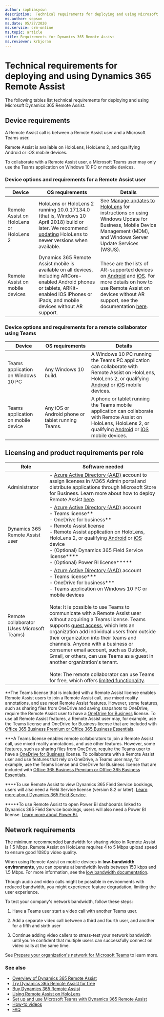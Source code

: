 ```yaml
---
author: sophiasysun
description:  Technical requirements for deploying and using Microsoft Dynamics 365 Remote Assist
ms.author: sopsun
ms.date: 05/27/2020
ms.service: crm-online
ms.topic: article
title: Requirements for Dynamics 365 Remote Assist
ms.reviewer: krbjoran
---
```


# Technical requirements for deploying and using Dynamics 365 Remote Assist

The following tables list technical requirements for deploying and using Microsoft Dynamics 365 Remote Assist.

## Device requirements

A Remote Assist call is between a Remote Assist user and a Microsoft Teams user.

Remote Assist is available on HoloLens, HoloLens 2, and qualifying Android or iOS mobile devices.

To collaborate with a Remote Assist user, a Microsoft Teams user may only use the Teams application on Windows 10 PC or mobile devices.

### Device options and requirements for a Remote Assist user

| Device                                   | OS requirements                                                                                                                                                                                                          | Details                                                                                                                                                                                                                  |
| ---------------------------------------- | ------------------------------------------------------------------------------------------------------------------------------------------------------------------------------------------------------------------------ | ------------------------------------------------------------------------------------------------------------------------------------------------------------------------------------------------------------------------ |
| Remote Assist on HoloLens or HoloLens 2 | HoloLens or HoloLens 2 running 10.0.17134.0 (that is, Windows 10 April 2018) build or later. We recommend [updating](https://docs.microsoft.com/hololens/hololens-updates) HoloLens to newer versions when available. | See [Manage updates to HoloLens](https://docs.microsoft.com/HoloLens/hololens-updates) for instructions on using Windows Update for Business, Mobile Device Management (MDM), and Windows Server Update Services (WSUS). |
| Remote Assist on mobile devices          | Dynamics 365 Remote Assist mobile is available on all devices, including ARCore-enabled Android phones or tablets, ARKit-enabled iOS iPhones or iPads, and mobile devices without AR support.                                                                               | These are the lists of AR-supported devices on [Android](https://developers.google.com/ar/discover/supported-devices) and [iOS](https://developers.google.com/ar/discover/supported-devices#ios). For more details on how to use Remote Assist on devices without AR support, see the documentation [here](mobile-app/using-devices-without-AR.md).                                         |

### Device options and requirements for a remote collaborator using Teams

| Device                             | OS requirements                                             | Details                                                                                                                                                                                                                                                                                 |
| ---------------------------------- | ----------------------------------------------------------- | --------------------------------------------------------------------------------------------------------------------------------------------------------------------------------------------------------------------------------------------------------------------------------------- |
| Teams application on Windows 10 PC | Any Windows 10 build.                                       | A Windows 10 PC running the Teams PC application can collaborate with Remote Assist on HoloLens, HoloLens 2, or qualifying [Android](https://developers.google.com/ar/discover/supported-devices) or [iOS](https://www.apple.com/ios/augmented-reality/) mobile devices.                |
| Teams application on mobile device | Any iOS or Android phone or tablet running  Teams. | A phone or tablet running the Teams mobile application can collaborate with Remote Assist on HoloLens, HoloLens 2, or qualifying [Android](https://developers.google.com/ar/discover/supported-devices) or [iOS](https://www.apple.com/ios/augmented-reality/) mobile devices. |

## Licensing and product requirements per role

| Role                                       | Software needed                                                                                                                                                                             |
| ------------------------------------------ | ------------------------------------------------------------------------------------------------------------------------------------------------------------------------------------------------------------------------------------------------------------------------------------------------------------------------------------------------------------------------------------------------------------------------------------------------------------------------------------------------------------------------------------------------------------------------------------------------------------------------------------------------------------------------------------------------------------------------------------------------------------------------------------------------------------------------------------------------ |
| Administrator                              | - [Azure Active Directory (AAD)](https://docs.microsoft.com/azure/active-directory/fundamentals/active-directory-whatis) account to assign licenses in M365 Admin portal and distribute applications through Microsoft Store for Business. Learn more about how to deploy Remote Assist [here](https:/docs.microsoft.com/dynamics365/mixed-reality/remote-assist/deploy-remote-assist).                                                                                                                                                                                                                                                                                                                                                                                                                                            |
| Dynamics 365 Remote Assist user            | - [Azure Active Directory (AAD)](https://docs.microsoft.com/azure/active-directory/fundamentals/active-directory-whatis) account  </br> - Teams license\*\*  </br> - OneDrive for business\*\* </br> - Remote Assist license  </br> - Remote Assist application on HoloLens, HoloLens 2, or qualifying [Android](https://developers.google.com/ar/discover/supported-devices) or [iOS](https://www.apple.com/ios/augmented-reality/) device  </br> - (Optional) Dynamics 365 Field Service license\*\*\*\*  </br> -  (Optional) Power BI license\*\*\*\*\*                                                                                                                                                                                                                                                                                                                             |
| Remote collaborator (Uses Microsoft Teams) | - [Azure Active Directory (AAD)](https://docs.microsoft.com/azure/active-directory/fundamentals/active-directory-whatis) account  </br> - Teams license\*\*\* </br> - OneDrive for business\*\*\* </br> - Teams application on Windows 10 PC or mobile devices </br></br> Note: It is possible to use Teams to communicate with a Remote Assist user without acquiring a Teams license. Teams supports [guest access](https://docs.microsoft.com/MicrosoftTeams/guest-access), which lets an organization add individual users from outside their organization into their teams and channels. Anyone with a business or consumer email account, such as Outlook, Gmail, or others, can use Teams as a guest in another organization's tenant. </br></br> Note: The remote collaborator can use Teams for free, which offers [limited functionality](https://docs.microsoft.com/microsoftteams/upgrade-freemium#how-does-teams-free-compare-to-the-full-version-of-teams).

\*\*The Teams license that is included with a Remote Assist license enables Remote Assist users to join a Remote Assist call, use mixed reality annotations, and use most Remote Assist features. However, some features, such as sharing files from OneDrive and saving snapshots to OneDrive, require the Remote Assist user to have a [OneDrive for Business](https://products.office.com/onedrive/onedrive-for-business) license. To use all Remote Assist features, a Remote Assist user may, for example, use the Teams license and OneDrive for Business license that are included with [Office 365 Business Premium or Office 365 Business Essentials](https://products.office.com/compare-all-microsoft-office-products?&activetab=tab:primaryr2).

\*\*\*A Teams license enables remote collaborators to join a Remote Assist call, use mixed reality annotations, and use other features. However, some features, such as sharing files from OneDrive, require the Teams user to have a [OneDrive for Business](https://products.office.com/onedrive/onedrive-for-business) license. To collaborate with a Remote Assist user and use features that rely on OneDrive, a Teams user may, for example, use the Teams license and OneDrive for Business license that are included with [Office 365 Business Premium or Office 365 Business Essentials](https://products.office.com/compare-all-microsoft-office-products?&activetab=tab:primaryr2).

\*\*\*\*To use Remote Assist to view Dynamics 365 Field Service bookings, users will also need a Field Service license (version 8.2 or later). [Learn more about Dynamics 365 Field Service](https://dynamics.microsoft.com/field-service/overview/).

\*\*\*\*\*To use Remote Assist to open Power BI dashboards linked to Dynamics 365 Field Service bookings, users will also need a Power BI license. [Learn more about Power BI.](https://powerbi.microsoft.com/)

## Network requirements

The minimum recommended bandwidth for sharing video in Remote Assist is 1.5 Mbps. Remote Assist on HoloLens requires 4 to 5 Mbps upload speed to ensure good 1080p video quality.

When using Remote Assist on mobile devices in **low-bandwidth environments**, you can operate at bandwidth levels between 150 kbps and 1.5 Mbps. For more information, see the [low bandwidth documentation](https://docs.microsoft.com/dynamics365/mixed-reality/remote-assist/mobile-app/poor-network-connectivity).

Though audio and video calls might be possible in environments with reduced bandwidth, you might experience feature degradation, limiting the user experience.

To test your company's network bandwidth, follow these steps:

1. Have a Teams user start a video call with another Teams user.

2. Add a separate video call between a third and fourth user, and another for a
    fifth and sixth user

3. Continue adding video callers to stress-test your network bandwidth until
    you're confident that multiple users can successfully connect on video calls
    at the same time.

See [Prepare your organization's network for Microsoft
Teams](https://docs.microsoft.com/MicrosoftTeams/prepare-network) to learn
more.

### See also

- [Overview of Dynamics 365 Remote Assist](ra-overview.md)
- [Try Dynamics 365 Remote Assist for free](try-remote-assist.md)
- [Buy Dynamics 365 Remote Assist](deploy-remote-assist.md)
- [Using Remote Assist on HoloLens](overview-hololens.md)
- [Set up and use Microsoft Teams with Dynamics 365 Remote Assist](teams-pc-all.md)
- [How-to videos](videos.md)
- [FAQ](faq.md)
